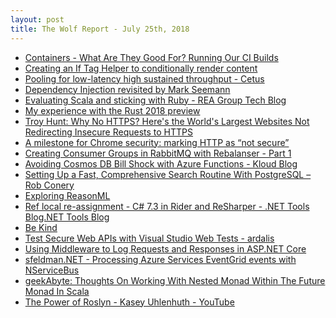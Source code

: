 ```yaml
---
layout: post
title: The Wolf Report - July 25th, 2018
---
```


<div>

- [Containers - What Are They Good For? Running Our CI Builds](https://jimmybogard.com/containers-what-are-they-good-for-ci-builds/)
- [Creating an If Tag Helper to conditionally render content](https://andrewlock.net/creating-an-if-tag-helper-to-conditionally-render-content/)
- [Pooling for low-latency high sustained throughput - Cetus](https://cetus.io/tim/Memory-Pool-Part1/)
- [Dependency Injection revisited by Mark Seemann](http://blog.ploeh.dk/2018/07/24/dependency-injection-revisited/)
- [Evaluating Scala and sticking with Ruby - REA Group Tech Blog](http://rea.tech/evaluating-scala-and-sticking-with-ruby/)
- [My experience with the Rust 2018 preview](https://boats.gitlab.io/blog/post/my-experience-with-rust-2018/)
- [Troy Hunt: Why No HTTPS? Here&#x27;s the World&#x27;s Largest Websites Not Redirecting Insecure Requests to HTTPS](https://www.troyhunt.com/why-no-https-heres-the-worlds-largest-websites-not-redirecting-insecure-requests/)
- [A milestone for Chrome security: marking HTTP as “not secure”](https://www.blog.google/products/chrome/milestone-chrome-security-marking-http-not-secure/)
- [Creating Consumer Groups in RabbitMQ with Rebalanser - Part 1](https://jack-vanlightly.com/blog/2018/7/22/creating-consumer-groups-in-rabbitmq-with-rebalanser-part-1)
- [Avoiding Cosmos DB Bill Shock with Azure Functions - Kloud Blog](https://blog.kloud.com.au/2018/07/24/avoiding-cosmos-db-bill-shock-with-azure-functions/)
- [Setting Up a Fast, Comprehensive Search Routine With PostgreSQL &#8211; Rob Conery](https://rob.conery.io/2018/07/23/setting-up-a-fast-comprehensive-search-routine-with-postgresql/)
- [Exploring ReasonML](http://reasonmlhub.com/exploring-reasonml/toc.html)
- [Ref local re-assignment - C# 7.3 in Rider and ReSharper - .NET Tools Blog.NET Tools Blog](https://blog.jetbrains.com/dotnet/2018/07/24/ref-local-re-assignment/)
- [Be Kind](http://boz.com/articles/be-kind.html)
- [Test Secure Web APIs with Visual Studio Web Tests - ardalis](https://ardalis.com/test-secure-web-apis-with-visual-studio-web-tests)
- [Using Middleware to Log Requests and Responses in ASP.NET Core](https://exceptionnotfound.net/using-middleware-to-log-requests-and-responses-in-asp-net-core/)
- [sfeldman.NET - Processing Azure Services EventGrid events with NServiceBus](https://weblogs.asp.net/sfeldman/processing-azure-services-eventgrid-events-with-nservicebus)
- [geekAbyte: Thoughts On Working With Nested Monad Within The Future Monad In Scala](http://www.geekabyte.io/2018/05/thoughts-on-dealing-with-having-another.html)
- [The Power of Roslyn - Kasey Uhlenhuth - YouTube](https://www.youtube.com/watch?v=nXljhGDokqA)

</div>
